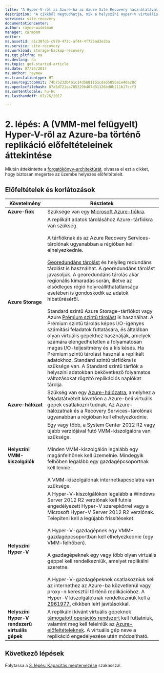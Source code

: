 ```yaml
---
title: "A Hyper-V-ről az Azure-ba az Azure Site Recovery használatával (System Center VMM-mel) történő replikáció előfeltételeinek áttekintése | Microsoft Docs"
description: "A cikkből megtudhatja, mik a helyszíni Hyper-V virtuális gépek Azure-ba történő replikálásának, feladatátvételének és helyreállításának előfeltételei a VMM-felhőkben az Azure Site Recovery használatakor."
services: site-recovery
documentationcenter: 
author: rayne-wiselman
manager: carmonm
editor: 
ms.assetid: a1c30fd5-c979-473c-af44-4f725ad3e3ba
ms.service: site-recovery
ms.workload: storage-backup-recovery
ms.tgt_pltfrm: na
ms.devlang: na
ms.topic: get-started-article
ms.date: 07/24/2017
ms.author: raynew
ms.translationtype: HT
ms.sourcegitcommit: 74b75232b4b1c14dbb81151cdab5856a1e4da28c
ms.openlocfilehash: 87a5d721ca785329b407d31126bd0b211b17ccf3
ms.contentlocale: hu-hu
ms.lasthandoff: 07/26/2017

---
```




# <a name="step-2-review-the-prerequisites-for-hyper-v-with-vmm-to-azure-replication"></a>2. lépés: A (VMM-mel felügyelt) Hyper-V-ről az Azure-ba történő replikáció előfeltételeinek áttekintése

Miután áttekintette a [forgatókönyv-architektúrát](vmm-to-azure-walkthrough-architecture.md), olvassa el ezt a cikket, hogy biztosan megértse az üzembe helyezés előfeltételeit. 

## <a name="prerequisites-and-limitations"></a>Előfeltételek és korlátozások

**Követelmény** | **Részletek**
--- | ---
**Azure-fiók** | Szüksége van egy [Microsoft Azure-fiókra](http://azure.microsoft.com/).
**Azure Storage** | A replikált adatok tárolásához Azure-tárfiókra van szükség.<br/><br/> A tárfióknak és az Azure Recovery Services-tárolónak ugyanabban a régióban kell elhelyezkednie.<br/><br/>[Georedundáns tárolást](../storage/storage-redundancy.md#geo-redundant-storage) és helyileg redundáns tárolást is használhat. A georedundáns tárolást javasoljuk. A georedundáns tárolás akár regionális kimaradás során, illetve az elsődleges régió helyreállíthatatlansága esetében is gondoskodik az adatok hibatűréséről.<br/><br/> Standard szintű Azure Storage-tárfiókot vagy Azure [Prémium szintű tárolást](../storage/storage-premium-storage.md) is használhat. A Prémium szintű tárolás képes I/O-igényes számítási feladatok futtatására, és általában olyan virtuális gépekhez használják, amelyek számára elengedhetetlen a folyamatosan magas I/O-teljesítmény és a kis késés. Ha Prémium szintű tárolást használ a replikált adatokhoz, Standard szintű tárfiókra is szüksége van. A Standard szintű tárfiók a helyszíni adatokban bekövetkező folyamatos változásokat rögzítő replikációs naplókat tárolja.
**Azure-hálózat** | Szükség van egy [Azure-hálózatra](../virtual-network/virtual-network-get-started-vnet-subnet.md), amelyhez a feladatátvételt követően a Azure-beli virtuális gépek csatlakozni tudnak. Az Azure-hálózatnak és a Recovery Services-tárolónak ugyanabban a régióban kell elhelyezkednie.
**Helyszíni VMM-kiszolgálók** | Egy vagy több, a System Center 2012 R2 vagy újabb verziójával futó VMM-kiszolgálóra van szüksége.<br/><br/> Minden VMM-kiszolgálón legalább egy magánfelhőnek kell üzemelnie. Mindegyik felhőben legalább egy gazdagépcsoportnak kell lennie.<br/><br/> A VMM-kiszolgálónak internetkapcsolatra van szüksége.
**Helyszíni Hyper-V** | A Hyper-V-kiszolgálókon legalább a Windows Server 2012 R2 verziónak kell futnia engedélyezett Hyper-V szerepkörrel vagy a Microsoft Hyper-V Server 2012 R2 verziónak. Telepíteni kell a legújabb frissítéseket.<br/><br/> A Hyper-V-gazdagépnek egy VMM-gazdagépcsoportban kell elhelyezkednie (egy VMM-felhőben).<br/><br/> A gazdagépeknek egy vagy több olyan virtuális géppel kell rendelkezniük, amelyet replikálni szeretne.<br/><br/> A Hyper-V-gazdagépeknek csatlakozniuk kell az internethez az Azure-ba közvetlenül vagy proxy-n keresztül történő replikációhoz. A Hyper-V kiszolgálóknak rendelkezniük kell a [2961977.](https://support.microsoft.com/kb/2961977) cikkben leírt javításokkal.
**Helyszíni Hyper-V rendszerű virtuális gépek** | A replikálni kívánt virtuális gépeknek [támogatott operációs rendszert](site-recovery-support-matrix-to-azure.md#support-for-replicated-machine-os-versions) kell futtatniuk, valamint meg kell felelniük az [Azure-előfeltételeknek](site-recovery-support-matrix-to-azure.md#failed-over-azure-vm-requirements). A virtuális gép neve a replikáció engedélyezése után módosítható. 




## <a name="next-steps"></a>Következő lépések

Folytassa a [3. lépés: Kapacitás megtervezése](vmm-to-azure-walkthrough-capacity.md) szakasszal.

